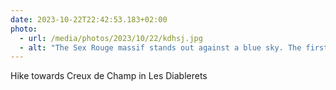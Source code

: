 ```yaml
---
date: 2023-10-22T22:42:53.183+02:00
photo:
  - url: /media/photos/2023/10/22/kdhsj.jpg
  - alt: "The Sex Rouge massif stands out against a blue sky. The first snow is visible at high altitudes. The pastures display their beautiful autumn colors."
---
```


Hike towards Creux de Champ in Les Diablerets
